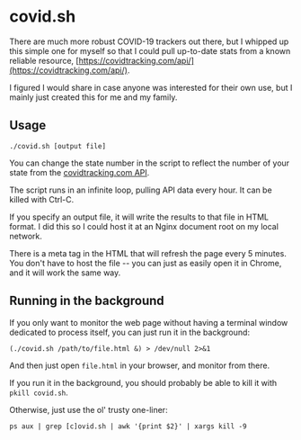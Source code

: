 # covid.sh

There are much more robust COVID-19 trackers out there, but I whipped up this simple one for myself so that I could pull up-to-date stats from a known reliable resource,
[https://covidtracking.com/api/](https://covidtracking.com/api/).

I figured I would share in case anyone was interested for their own use, but I mainly just created this for me and my family.

## Usage

`./covid.sh [output file]`

You can change the state number in the script to reflect the number of your state from the [covidtracking.com API](https://covidtracking.com/api/).

The script runs in an infinite loop, pulling API data every hour.  It can be killed with Ctrl-C.

If you specify an output file, it will write the results to that file in HTML format.  I did this so I could host it at an Nginx document root on my local network.

There is a meta tag in the HTML that will refresh the page every 5 minutes.  You don't have to host the file -- you can just as easily open it in Chrome, and it will work the same way.

## Running in the background

If you only want to monitor the web page without having a terminal window dedicated to process itself, you can just run it in the background:

`(./covid.sh /path/to/file.html &) > /dev/null 2>&1`

And then just open `file.html` in your browser, and monitor from there.

If you run it in the background, you should probably be able to kill it with `pkill covid.sh`.

Otherwise, just use the ol' trusty one-liner:

`ps aux | grep [c]ovid.sh | awk '{print $2}' | xargs kill -9`
 
